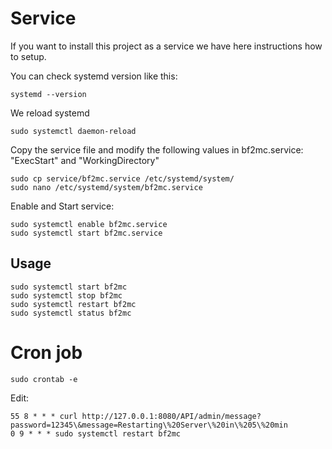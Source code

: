 # Service

If you want to install this project as a service we have here instructions how to setup.

You can check systemd version like this:
```
systemd --version
```

We reload systemd
```
sudo systemctl daemon-reload
```

Copy the service file and modify the following values in bf2mc.service: "ExecStart" and "WorkingDirectory" 
```
sudo cp service/bf2mc.service /etc/systemd/system/
sudo nano /etc/systemd/system/bf2mc.service
```

Enable and Start service:
```
sudo systemctl enable bf2mc.service
sudo systemctl start bf2mc.service
```

## Usage

```
sudo systemctl start bf2mc
sudo systemctl stop bf2mc
sudo systemctl restart bf2mc
sudo systemctl status bf2mc
```

# Cron job
```
sudo crontab -e
```

Edit:
```
55 8 * * * curl http://127.0.0.1:8080/API/admin/message?password=12345\&message=Restarting\%20Server\%20in\%205\%20min
0 9 * * * sudo systemctl restart bf2mc
```
